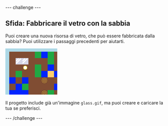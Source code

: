 --- challenge ---

## Sfida: Fabbricare il vetro con la sabbia

Puoi creare una nuova risorsa di vetro, che può essere fabbricata dalla sabbia? Puoi utilizzare i passaggi precedenti per aiutarti.

![schermata](images/craft-glass.png)

Il progetto include già un'immagine `glass.gif`, ma puoi creare e caricare la tua se preferisci.

--- /challenge ---